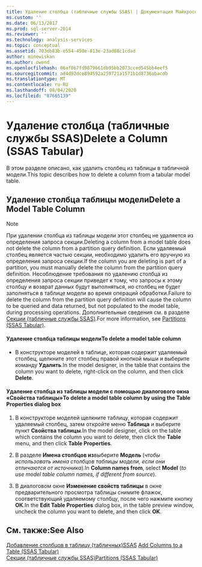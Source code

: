 ```yaml
---
title: Удаление столбца (табличные службы SSAS) | Документация Майкрософт
ms.custom: ''
ms.date: 06/13/2017
ms.prod: sql-server-2014
ms.reviewer: ''
ms.technology: analysis-services
ms.topic: conceptual
ms.assetid: 703db83b-e554-450e-813e-23ad08c1cdad
author: minewiskan
ms.author: owend
ms.openlocfilehash: 06af0b7fd9879661db95bb2073cced545bb4eef5
ms.sourcegitcommit: ad4d92dce894592a259721a1571b1d8736abacdb
ms.translationtype: MT
ms.contentlocale: ru-RU
ms.lasthandoff: 08/04/2020
ms.locfileid: "87665139"
---
```

# <a name="delete-a-column-ssas-tabular"></a><span data-ttu-id="c7850-102">Удаление столбца (табличные службы SSAS)</span><span class="sxs-lookup"><span data-stu-id="c7850-102">Delete a Column (SSAS Tabular)</span></span>
  <span data-ttu-id="c7850-103">В этом разделе описано, как удалить столбец из таблицы в табличной модели.</span><span class="sxs-lookup"><span data-stu-id="c7850-103">This topic describes how to delete a column from a tabular model table.</span></span>  
  
## <a name="delete-a-model-table-column"></a><span data-ttu-id="c7850-104">Удаление столбца таблицы модели</span><span class="sxs-lookup"><span data-stu-id="c7850-104">Delete a Model Table Column</span></span>  
  
> [!NOTE]  
>  <span data-ttu-id="c7850-105">При удалении столбца из таблицы модели этот столбец не удаляется из определения запроса секции.</span><span class="sxs-lookup"><span data-stu-id="c7850-105">Deleting a column from a model table does not delete the column from a partition query definition.</span></span> <span data-ttu-id="c7850-106">Если удаляемый столбец является частью секции, необходимо удалить его вручную из определения запроса секции.</span><span class="sxs-lookup"><span data-stu-id="c7850-106">If the column you are deleting is part of a partition, you must manually delete the column from the partition query definition.</span></span> <span data-ttu-id="c7850-107">Несоблюдение требования по удалению столбца из определения запроса секции приведет к тому, что запросы к этому столбцу и возврат данных будут выполняться, но столбец не будет заполняться в таблице модели во время операций обработки.</span><span class="sxs-lookup"><span data-stu-id="c7850-107">Failure to delete the column from the partition query definition will cause the column to be queried and data returned, but not populated to the model table, during processing operations.</span></span> <span data-ttu-id="c7850-108">Дополнительные сведения см. в разделе [Секции (табличные службы SSAS)](partitions-ssas-tabular.md).</span><span class="sxs-lookup"><span data-stu-id="c7850-108">For more information, see [Partitions &#40;SSAS Tabular&#41;](partitions-ssas-tabular.md).</span></span>  
  
#### <a name="to-delete-a-model-table-column"></a><span data-ttu-id="c7850-109">Удаление столбца таблицы модели</span><span class="sxs-lookup"><span data-stu-id="c7850-109">To delete a model table column</span></span>  
  
-   <span data-ttu-id="c7850-110">В конструкторе моделей в таблице, которая содержит удаляемый столбец, щелкните этот столбец правой кнопкой мыши и выберите команду **Удалить**.</span><span class="sxs-lookup"><span data-stu-id="c7850-110">In the model designer, in the table that contains the column you want to delete, right-click on the column, and then click **Delete**.</span></span>  
  
#### <a name="to-delete-a-model-table-column-by-using-the-table-properties-dialog-box"></a><span data-ttu-id="c7850-111">Удаление столбца из таблицы модели с помощью диалогового окна «Свойства таблицы»</span><span class="sxs-lookup"><span data-stu-id="c7850-111">To delete a model table column by using the Table Properties dialog box</span></span>  
  
1.  <span data-ttu-id="c7850-112">В конструкторе моделей щелкните таблицу, которая содержит удаляемый столбец, затем откройте меню **Таблица** и выберите пункт  **Свойства таблицы**.</span><span class="sxs-lookup"><span data-stu-id="c7850-112">In the model designer, click on the table which contains the column you want to delete, then click the **Table** menu, and then click  **Table Properties**.</span></span>  
  
2.  <span data-ttu-id="c7850-113">В разделе **Имена столбцов из**выберите **Модель** (*чтобы использовать имена столбцов таблицы модели, если они отличаются от источника*).</span><span class="sxs-lookup"><span data-stu-id="c7850-113">In **Column names from**, select **Model** (*to use model table column names, if different from source*).</span></span>  
  
3.  <span data-ttu-id="c7850-114">В диалоговом окне **Изменение свойств таблицы** в окне предварительного просмотра таблицы снимите флажок, соответствующий удаляемому столбцу, после чего нажмите кнопку **ОК**.</span><span class="sxs-lookup"><span data-stu-id="c7850-114">In the **Edit Table Properties** dialog box, in the table preview window, uncheck the column you want to delete, and then click **OK**.</span></span>  
  
## <a name="see-also"></a><span data-ttu-id="c7850-115">См. также:</span><span class="sxs-lookup"><span data-stu-id="c7850-115">See Also</span></span>  
 <span data-ttu-id="c7850-116">[Добавление столбцов в таблицу &#40;табличных&#41;SSAS](add-columns-to-a-table-ssas-tabular.md) </span><span class="sxs-lookup"><span data-stu-id="c7850-116">[Add Columns to a Table &#40;SSAS Tabular&#41;](add-columns-to-a-table-ssas-tabular.md) </span></span>  
 [<span data-ttu-id="c7850-117">Секции (табличные службы SSAS)</span><span class="sxs-lookup"><span data-stu-id="c7850-117">Partitions &#40;SSAS Tabular&#41;</span></span>](partitions-ssas-tabular.md)  
  
  
